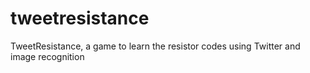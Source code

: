 tweetresistance
===============

TweetResistance, a game to learn the resistor codes using Twitter and image recognition
